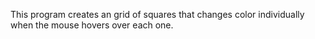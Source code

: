 This program creates an grid of squares that changes color individually when the mouse hovers over each one.